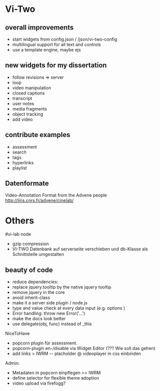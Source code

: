 
# Vi-Two
## overall improvements
- start widgets from config.json / /json/vi-two-config
- multilingual support for all text and controls
- use a template engine, maybe ejs






## new widgets for my dissertation
- follow revisions => server
- loop
- video manipulation
- closed captions 
- transcript
- user notes
- media fragments 
- object tracking
- add video


## contribute examples
- assessment
- search
- tags
- hyperlinks
- playlist


## Datenformate
Video-Annotation Format from the Advene people
http://liris.cnrs.fr/advene/cinelab/



# Others


#vi-lab node
- gzip compression
- VI-TWO Datenbank auf serverseite verschieben und db-Klasse als Schnittstelle umgestalten



## beauty of code 
- reduce dependencies: 
 - replace jquery.tooltip by the native jquery tooltip
 - remove jquery in the core
 - avoid inherit-class
 - make it a server side plugin / node.js
- type and value check at every data input (e.g. options ) 
- Error handling: throw new Error('...')
- make the docs look better
- use delegate(obj, func) instead of _this




NiceToHave

- popcorn plugin für assessment.
- popcorn-plugin en-/disable via Widget Editor (??? Wie soll das gehen)
- add links > IWRM
-- placholder @ videoplayer in css einbinden


Admin:
- Metadaten in popcorn einpflegen >> IWRM
- define selector for flexible theme adoption
- video upload via firefogg? 

